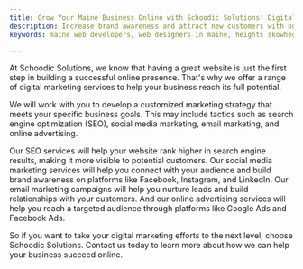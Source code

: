 ```yaml
---
title: Grow Your Maine Business Online with Schoodic Solutions' Digital Marketing
description: Increase brand awareness and attract new customers with our comprehensive digital marketing services in Washington County, ME (Portland, Belfast, Camden).
keywords: maine web developers, web designers in maine, heights skowhegan, schoodic, cutting edge kennebunk, custom software development washington county main, website development washington county maine, software development company washington county maine, web development company washington county maine, washington county maine custom software, washington county maine website development, custom software development near me, website development near me, washington county maine web design, washington county maine app development, maine web design, maine app development, web design portland maine, website hosting and design services, maine web developers, managed hosting services maine, responsive web development services maine, web design belfast, camden web design, web designer portland maine, website design belfast, responsive development maine

---
```


At Schoodic Solutions, we know that having a great website is just the first step in building a successful online presence. That's why we offer a range of digital marketing services to help your business reach its full potential.

We will work with you to develop a customized marketing strategy that meets your specific business goals. This may include tactics such as search engine optimization (SEO), social media marketing, email marketing, and online advertising.
        
Our SEO services will help your website rank higher in search engine results, making it more visible to potential customers. Our social media marketing services will help you connect with your audience and build brand awareness on platforms like Facebook, Instagram, and LinkedIn. Our email marketing campaigns will help you nurture leads and build relationships with your customers. And our online advertising services will help you reach a targeted audience through platforms like Google Ads and Facebook Ads.
        
So if you want to take your digital marketing efforts to the next level, choose Schoodic Solutions. Contact us today to learn more about how we can help your business succeed online.

